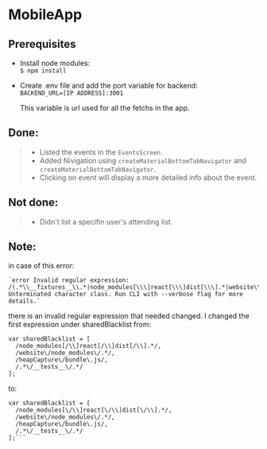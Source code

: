 # MobileApp

## Prerequisites

* Install node modules:  
`$ npm install`

* Create .env file and add the port variable for backend:  
  `BACKEND_URL=[IP ADDRESS]:3001`

  This variable is url used for all the fetchs in the app.

## Done:

  > * Listed the events in the `EventsScreen`.
  > * Added Nivigation using `createMaterialBottomTabNavigator` and `createMaterialBottomTabNavigator`.
  > * Clicking on event will display a more detailed info about the event.

## Not done:

>* Didn't list a specifin user's attending list.

## Note:

in case of this error:

```
`error Invalid regular expression: /(.*\\__fixtures__\\.*|node_modules[\\\]react[\\\]dist[\\\].*|website\\node_modules\\.*|heapCapture\\bundle\.js|.*\\__tests__\\.*)$/: Unterminated character class. Run CLI with --verbose flag for more details.`
```

there is an invalid regular expression that needed changed. I changed the first expression under sharedBlacklist from:

```
var sharedBlacklist = [
  /node_modules[/\\]react[/\\]dist[/\\].*/,
  /website\/node_modules\/.*/,
  /heapCapture\/bundle\.js/,
  /.*\/__tests__\/.*/
];
```

to:

````
var sharedBlacklist = [
  /node_modules[\/\\]react[\/\\]dist[\/\\].*/,
  /website\/node_modules\/.*/,
  /heapCapture\/bundle\.js/,
  /.*\/__tests__\/.*/
];```
````
